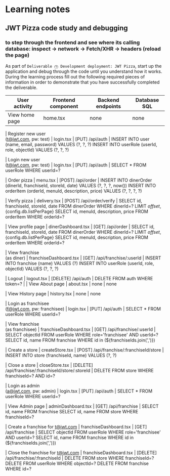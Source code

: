 # Learning notes

## JWT Pizza code study and debugging
### to step through the frontend and see where its calling database: inspect -> network -> Fetch/XHR -> headers (reload the page)
As part of `Deliverable ⓵ Development deployment: JWT Pizza`, start up the application and debug through the code until you understand how it works. During the learning process fill out the following required pieces of information in order to demonstrate that you have successfully completed the deliverable.

| User activity                                       | Frontend component | Backend endpoints | Database SQL |
| --------------------------------------------------- | ------------------ | ----------------- | ------------ |
| View home page                                      |     home.tsx       |        none       |       none   |

| Register new user<br/>(t@jwt.com, pw: test)         |     login.tsx      | [PUT] /api/auth   |  INSERT INTO user (name, email, password) VALUES (?, ?, ?)  INSERT INTO userRole (userId, role, objectId) VALUES (?, ?, ?)  

| Login new user<br/>(t@jwt.com, pw: test)            |     login.tsx      | [PUT] /api/auth   |  SELECT * FROM userRole WHERE userId=? 

| Order pizza                                         |     menu.tsx       | [POST] /api/order |     INSERT INTO dinerOrder (dinerId, franchiseId, storeId, date) VALUES (?, ?, ?, now())  INSERT INTO orderItem (orderId, menuId, description, price) VALUES (?, ?, ?, ?)

| Verify pizza                                        |   delivery.tsx | [POST] /api/order/verify  |  SELECT id, franchiseId, storeId, date FROM dinerOrder WHERE dinerId=? LIMIT ${offset},${config.db.listPerPage}        SELECT id, menuId, description, price FROM orderItem WHERE orderId=?

| View profile page                                   | dinerDashboard.tsx | [GET] /api/order  |  SELECT id, franchiseId, storeId, date FROM dinerOrder WHERE dinerId=? LIMIT ${offset},${config.db.listPerPage}        SELECT id, menuId, description, price FROM orderItem WHERE orderId=?     

| View franchise<br/>(as diner)                       | franchiseDashboard.tsx | [GET] /api/franchise/:userId   |    INSERT INTO franchise (name) VALUES (?)  INSERT INTO userRole (userId, role, objectId) VALUES (?, ?, ?)

| Logout                                              |  logout.tsx        |  [DELETE] /api/auth    |      DELETE FROM auth WHERE token=?      |
| View About page                                     |      about.tsx     |    none           |        none  

| View History page                                   |     history.tsx    |     none          |     none     

| Login as franchisee<br/>(f@jwt.com, pw: franchisee) |  login.tsx   |    [PUT] /api/auth  |   SELECT * FROM userRole WHERE userId=?  

| View franchise<br/>(as franchisee)                  |    franchiseDashboard.tsx    |   [GET] /api/franchise/:userId   |    SELECT objectId FROM userRole WHERE role='franchisee' AND userId=?  SELECT id, name FROM franchise WHERE id in (${franchiseIds.join(',')})

| Create a store                                      |   createStore.tsx  |     [POST] /api/franchise/:franchiseId/store    |   INSERT INTO store (franchiseId, name) VALUES (?, ?)   

| Close a store                                       |     closeStore.tsx     |  [DELETE] /api/franchise/:franchiseId/store/:storeId      |     DELETE FROM store WHERE franchiseId=? AND id=?     

| Login as admin<br/>(a@jwt.com, pw: admin)           |  login.tsx   |    [PUT] /api/auth  |   SELECT * FROM userRole WHERE userId=?  

| View Admin page                                     |    adminDashboard.tsx   |  [GET] /api/franchise     |    SELECT id, name FROM franchise   SELECT id, name FROM store WHERE franchiseId=?  

| Create a franchise for t@jwt.com                    |   franchiseDashboard.tsx   |   [GET] /api/franchise  |  SELECT objectId FROM userRole WHERE role='franchisee' AND userId=?  SELECT id, name FROM franchise WHERE id in (${franchiseIds.join(',')})    

| Close the franchise for t@jwt.com                   |   franchiseDashboard.tsx    |  [DELETE] /api/franchise/:franchiseId   |   DELETE FROM store WHERE franchiseId=?       DELETE FROM userRole WHERE objectId=?     DELETE FROM franchise WHERE id=?
